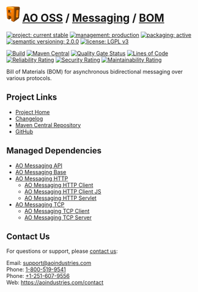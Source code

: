 # [<img src="ao-logo.png" alt="AO Logo" width="35" height="40">](https://github.com/ao-apps) [AO OSS](https://github.com/ao-apps/ao-oss) / [Messaging](https://github.com/ao-apps/ao-messaging) / [BOM](https://github.com/ao-apps/ao-messaging-bom)

[![project: current stable](https://oss.aoapps.com/ao-badges/project-current-stable.svg)](https://aoindustries.com/life-cycle#project-current-stable)
[![management: production](https://oss.aoapps.com/ao-badges/management-production.svg)](https://aoindustries.com/life-cycle#management-production)
[![packaging: active](https://oss.aoapps.com/ao-badges/packaging-active.svg)](https://aoindustries.com/life-cycle#packaging-active)  
[![semantic versioning: 2.0.0](https://oss.aoapps.com/ao-badges/semver-2.0.0.svg)](http://semver.org/spec/v2.0.0.html)
[![license: LGPL v3](https://oss.aoapps.com/ao-badges/license-lgpl-3.0.svg)](https://www.gnu.org/licenses/lgpl-3.0)

[![Build](https://github.com/ao-apps/ao-messaging-bom/workflows/Build/badge.svg?branch=master)](https://github.com/ao-apps/ao-messaging-bom/actions?query=workflow%3ABuild)
[![Maven Central](https://maven-badges.herokuapp.com/maven-central/com.aoapps/ao-messaging-bom/badge.svg)](https://maven-badges.herokuapp.com/maven-central/com.aoapps/ao-messaging-bom)
[![Quality Gate Status](https://sonarcloud.io/api/project_badges/measure?branch=master&project=com.aoapps%3Aao-messaging-bom&metric=alert_status)](https://sonarcloud.io/dashboard?branch=master&id=com.aoapps%3Aao-messaging-bom)
[![Lines of Code](https://sonarcloud.io/api/project_badges/measure?branch=master&project=com.aoapps%3Aao-messaging-bom&metric=ncloc)](https://sonarcloud.io/component_measures?branch=master&id=com.aoapps%3Aao-messaging-bom&metric=ncloc)  
[![Reliability Rating](https://sonarcloud.io/api/project_badges/measure?branch=master&project=com.aoapps%3Aao-messaging-bom&metric=reliability_rating)](https://sonarcloud.io/component_measures?branch=master&id=com.aoapps%3Aao-messaging-bom&metric=Reliability)
[![Security Rating](https://sonarcloud.io/api/project_badges/measure?branch=master&project=com.aoapps%3Aao-messaging-bom&metric=security_rating)](https://sonarcloud.io/component_measures?branch=master&id=com.aoapps%3Aao-messaging-bom&metric=Security)
[![Maintainability Rating](https://sonarcloud.io/api/project_badges/measure?branch=master&project=com.aoapps%3Aao-messaging-bom&metric=sqale_rating)](https://sonarcloud.io/component_measures?branch=master&id=com.aoapps%3Aao-messaging-bom&metric=Maintainability)

Bill of Materials (BOM) for asynchronous bidirectional messaging over various protocols.

## Project Links
* [Project Home](https://oss.aoapps.com/messaging/bom/)
* [Changelog](https://oss.aoapps.com/messaging/bom/changelog)
* [Maven Central Repository](https://central.sonatype.com/search?namespace=com.aoapps&q=a%3Aao-messaging-bom)
* [GitHub](https://github.com/ao-apps/ao-messaging-bom)

## Managed Dependencies
* [AO Messaging API](https://github.com/ao-apps/ao-messaging-api)
* [AO Messaging Base](https://github.com/ao-apps/ao-messaging-base)
* [AO Messaging HTTP](https://github.com/ao-apps/ao-messaging-http)
    * [AO Messaging HTTP Client](https://github.com/ao-apps/ao-messaging-http-client)
    * [AO Messaging HTTP Client JS](https://github.com/ao-apps/ao-messaging-http-client-js)
    * [AO Messaging HTTP Servlet](https://github.com/ao-apps/ao-messaging-http-servlet)
* [AO Messaging TCP](https://github.com/ao-apps/ao-messaging-tcp)
    * [AO Messaging TCP Client](https://github.com/ao-apps/ao-messaging-tcp-client)
    * [AO Messaging TCP Server](https://github.com/ao-apps/ao-messaging-tcp-server)

## Contact Us
For questions or support, please [contact us](https://aoindustries.com/contact):

Email: [support@aoindustries.com](mailto:support@aoindustries.com)  
Phone: [1-800-519-9541](tel:1-800-519-9541)  
Phone: [+1-251-607-9556](tel:+1-251-607-9556)  
Web: https://aoindustries.com/contact
